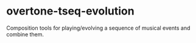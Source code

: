 # overtone-tseq-evolution
Composition tools for playing/evolving a sequence of musical events and combine them. 
